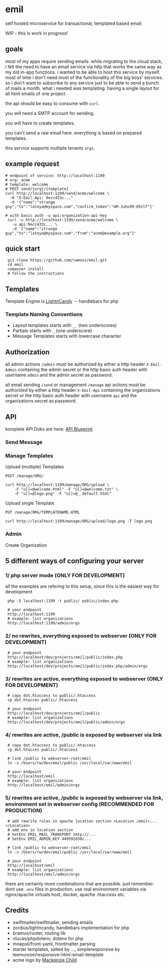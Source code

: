 # emil

self hosted microservice for transactional, templated based email

WIP - this is work in progress!

## goals

most of my apps require sending emails. while migrating to the cloud stack, i felt the need to have an email service via http that works the same way as my old in-app functions. i wanted to be able to host this service by myself. most of time i don't need most of the functionality of the big boys' services. so i don't want to subscribe to any service just to be able to send a bunch of mails a month. what i needed was templating. having a single layout for all html emails of one project. 

the api should be easy to consume with `curl`.

you will need a SMTP account for sending.

you will have to create templates.

you can't send a raw email here. everything is based on prepared templates.

this service supports multiple tenants `orgs`.

## example request

    # endpoint of service: http://localhost:1199
    # org: acme
    # template: welcome
    # POST send/{org}/{template}
    curl http://localhost:1199/send/acme/welcome \
      -H "X-Emil-Api: 9ecc433c..."
      -d '{"name":"strange guy","to":"latoya@myspace.com","confirm_token":"mM-Juhu99-EEnlf"}'

    # with basic auth -u api:organization-api-key
	 curl -v http://localhost:1199/send/acme/welcome \
	   -u api:9ecc433c... \
	   -d '{"name":"strange guy","to":"latoya@myspace.com","from":"acme@example.org"}'

## quick start

	 git clone https://github.com/cwmoss/emil.git
	 cd emil
	 composer install
	 # follow the instructions



## Templates

Template Engine is [LightnCandy](https://github.com/zordius/lightncandy) -- handlebars for php

### Template Naming Conventions

* Layout templates starts with `__` (two underscores)
* Partials starts with `_` (one underscore)
* Message Templates starts with lowercase character

## Authorization

all admin actions `/admin` must be authorized by either a http header `X-Emil-Admin` containing the admin secret or the http basic auth header with username `admin` and the admin secret as password.

all email sending `/send` or management `/manage` api actions must be authorized by either a http header `X-Emil-Api` containing the organizations secret or the http basic auth header with username `api` and the organizations secret as password.

## API

komplete API Doks are here: [API Blueprint](api-description.apib)

### Send Message


### Manage Templates

Upload (multiple) Templates

`POST /manage/ORG/`

	curl http://localhost:1199/manage/ORG/upload \
		-F "u[]=@welcome.html" -F "u[]=@welcome.txt" \
		-F "u[]=@logo.png" -F "u[]=@__default.html"

Upload single Template

`PUT /manage/ORG/TEMPLATENAME.HTML`

	curl http://localhost:1199/manage/ORG/upload/logo.png -T logo.png


### Admin

Create Organization

## 5 different ways of configuring your server

### 1/ php server mode (ONLY FOR DEVELOPMENT)

all the examples are refering to this setup, since this is the easiest way for development

	 php -S localhost:1199 -t public/ public/index.php

	 # your endpoint
	 http://localhost:1199
	 # example: list organizations
	 http://localhost:1199/admin/orgs

### 2/ no rewrites, everything exposed to webserver (ONLY FOR DEVELOPMENT)

	 # your endpoint
	 http://localhost/dev/projects/emil/public/index.php
	 # example: list organizations
	 http://localhost/dev/projects/emil/public/index.php/admin/orgs

### 3/ rewrites are active, everything exposed to webserver (ONLY FOR DEVELOPMENT)

	 # copy dot.htaccess to public/.htaccess
	 cp dot.htacces public/.htaccess

	 # your endpoint
	 http://localhost/dev/projects/emil/public
	 # example: list organizations
	 http://localhost/dev/projects/emil/public/admin/orgs

### 4/ rewrites are active, /public is exposed by webserver via link

	 # copy dot.htaccess to public/.htaccess
	 cp dot.htacces public/.htaccess

	 # link /public to webserver-root/emil
	 ln -s /Users/rw/dev/emil/public /usr/local/var/www/emil

	 # your endpoint
	 http://localhost/emil
	 # example: list organizations
	 http://localhost/emil/admin/orgs

### 5/ rewrites are active, /public is exposed by webserver via link, environment set in webserver config (RECOMMENDED FOR PRODUCTION)

	 # add rewrite rules in apache location section <Location /emil>...</Location>
	 # add env in location section
	 # SetEnv EMIL_MAIL_TRANSPORT smtp://...
	 # SetEnv EMIL_ADMIN_KEY 449592d38c...

	 # link /public to webserver-root/emil
	 ln -s /Users/rw/dev/emil/public /usr/local/var/www/emil

	 # your endpoint
	 http://localhost/emil
	 # example: list organizations
	 http://localhost/emil/admin/orgs

there are certainly more combinations that are possible. just remember: dont use `.env` files in production. use real environment variables via nginx/apache virtuals host, docker, apache .htaccess etc.

## Credits

* swiftmailer/swiftmailer, sending emails
* zordius/lightncandy, handlebars implementation for php
* bramus/router, routing lib
* vlucas/phpdotenv, dotenv for php
* mnapoli/front-yaml, frontmatter parsing
* starter templates, salted by ..., simpleresponsive by leemunroe/responsive-html-email-template 
* acme logo by [Mackenzie Child](http://acmelogos.com/)